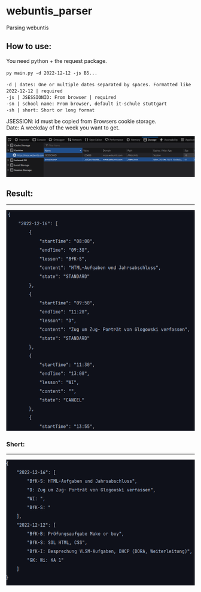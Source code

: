 # webuntis_parser
Parsing webuntis 

## How to use:
You need python + the request package.

`py main.py -d 2022-12-12 -js B5...`

`-d | dates: One or multiple dates separated by spaces. Formatted like 2022-12-12 | required`   
`-js | JSESSIONID: From browser | required`  
`-sn | school name: From browser, default it-schule stuttgart`  
`-sh | short: Short or long format`  

JSESSION: id must be copied from Browsers cookie storage.  
Date: A weekday of the week you want to get.

![Cookie Storage](assets/cookie_storage.png)

## Result:

---

![Content](assets/content.png)

### Short:

---
![Content short](assets/content_short.png)

